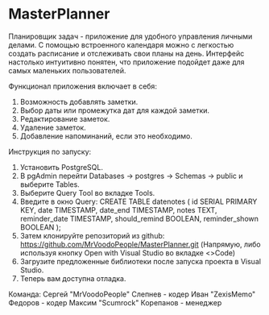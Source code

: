 # MasterPlanner

Планировщик задач - приложение для удобного управления личными делами. С помощью встроенного календаря можно с легкостью создать расписание и отслеживать свои планы на день. Интерфейс настолько интуитивно понятен, что приложение подойдет даже для самых маленьких пользователей.

Функционал приложения включает в себя:
1. Возможность добавлять заметки.
2. Выбор даты или промежутка дат для каждой заметки.
3. Редактирование заметок.
4. Удаление заметок.
5. Добавление напоминаний, если это необходимо.

Инструкция по запуску:
1. Установить PostgreSQL.
2. В pgAdmin перейти Databases -> postgres -> Schemas -> public и выберите Tables.
3. Выберите Query Tool во вкладке Tools.
4. Введите в окно Query:
CREATE TABLE datenotes (
    id SERIAL PRIMARY KEY,
    date TIMESTAMP,
    date_end TIMESTAMP,
    notes TEXT,
    reminder_date TIMESTAMP,
    should_remind BOOLEAN,
    reminder_shown BOOLEAN
);
5. Затем клонируйте репозиторий из github: https://github.com/MrVoodoPeople/MasterPlanner.git (Напрямую, либо используя кнопку Open with Visual Studio во вкладке <>Code)
6. Загрузите предложенные библиотеки после запуска проекта в Visual Studio.
7. Теперь вам доступна отладка.

Команда:
Сергей "MrVoodoPeople" Слепнев - кодер
Иван "ZexisMemo" Федоров - кодер
Максим "Scumrock" Корепанов - менеджер